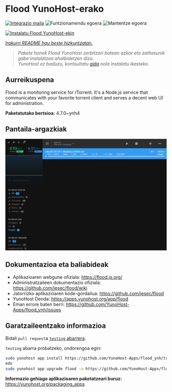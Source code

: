<!--
Ohart ongi: README hau automatikoki sortu da <https://github.com/YunoHost/apps/tree/master/tools/readme_generator>ri esker
EZ editatu eskuz.
-->

# Flood YunoHost-erako

[![Integrazio maila](https://dash.yunohost.org/integration/flood.svg)](https://dash.yunohost.org/appci/app/flood) ![Funtzionamendu egoera](https://ci-apps.yunohost.org/ci/badges/flood.status.svg) ![Mantentze egoera](https://ci-apps.yunohost.org/ci/badges/flood.maintain.svg)

[![Instalatu Flood YunoHost-ekin](https://install-app.yunohost.org/install-with-yunohost.svg)](https://install-app.yunohost.org/?app=flood)

*[Irakurri README hau beste hizkuntzatan.](./ALL_README.md)*

> *Pakete honek Flood YunoHost zerbitzari batean azkar eta zailtasunik gabe instalatzea ahalbidetzen dizu.*  
> *YunoHost ez baduzu, kontsultatu [gida](https://yunohost.org/install) nola instalatu ikasteko.*

## Aurreikuspena

Flood is a monitoring service for rTorrent. It's a Node.js service that communicates with your favorite torrent client and serves a decent web UI for administration.

**Paketatutako bertsioa:** 4.7.0~ynh4

## Pantaila-argazkiak

![Flood(r)en pantaila-argazkia](./doc/screenshots/screenshot.png)

## Dokumentazioa eta baliabideak

- Aplikazioaren webgune ofiziala: <https://flood.js.org/>
- Administratzaileen dokumentazio ofiziala: <https://github.com/jesec/flood/wiki>
- Jatorrizko aplikazioaren kode-gordailua: <https://github.com/jesec/flood>
- YunoHost Denda: <https://apps.yunohost.org/app/flood>
- Eman errore baten berri: <https://github.com/YunoHost-Apps/flood_ynh/issues>

## Garatzaileentzako informazioa

Bidali `pull request`a [`testing` abarrera](https://github.com/YunoHost-Apps/flood_ynh/tree/testing).

`testing` abarra probatzeko, ondorengoa egin:

```bash
sudo yunohost app install https://github.com/YunoHost-Apps/flood_ynh/tree/testing --debug
edo
sudo yunohost app upgrade flood -u https://github.com/YunoHost-Apps/flood_ynh/tree/testing --debug
```

**Informazio gehiago aplikazioaren paketatzeari buruz:** <https://yunohost.org/packaging_apps>
